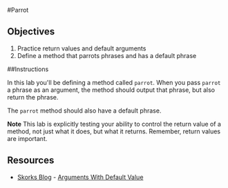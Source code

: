 #Parrot

## Objectives
1. Practice return values and default arguments
2. Define a method that parrots phrases and has a default phrase

##Instructions

In this lab you'll be defining a method called `parrot`. When you pass `parrot` a phrase as an argument, the method should output that phrase, but also return the phrase. 

The `parrot` method should also have a default phrase. 

**Note** This lab is explicitly testing your ability to control the return value of a method, not just what it does, but what it returns. Remember, return values are important.

## Resources
* [Skorks Blog](http://www.skorks.com/) - [Arguments With Default Value](http://www.skorks.com/2009/08/method-arguments-in-ruby/)
